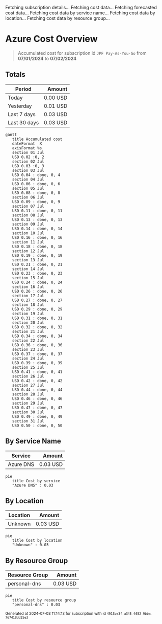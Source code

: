 Fetching subscription details...
Fetching cost data...
Fetching forecasted cost data...
Fetching cost data by service name...
Fetching cost data by location...
Fetching cost data by resource group...
# Azure Cost Overview

> Accumulated cost for subscription id `JPF Pay-As-You-Go` from **07/01/2024** to **07/02/2024**

## Totals

|Period|Amount|
|---|---:|
|Today|0.00 USD|
|Yesterday|0.01 USD|
|Last 7 days|0.03 USD|
|Last 30 days|0.03 USD|

```mermaid
gantt
   title Accumulated cost
   dateFormat  X
   axisFormat %s
   section 01 Jul
   USD 0.02 :0, 2
   section 02 Jul
   USD 0.03 :0, 3
   section 03 Jul
   USD 0.04 : done, 0, 4
   section 04 Jul
   USD 0.06 : done, 0, 6
   section 05 Jul
   USD 0.08 : done, 0, 8
   section 06 Jul
   USD 0.09 : done, 0, 9
   section 07 Jul
   USD 0.11 : done, 0, 11
   section 08 Jul
   USD 0.13 : done, 0, 13
   section 09 Jul
   USD 0.14 : done, 0, 14
   section 10 Jul
   USD 0.16 : done, 0, 16
   section 11 Jul
   USD 0.18 : done, 0, 18
   section 12 Jul
   USD 0.19 : done, 0, 19
   section 13 Jul
   USD 0.21 : done, 0, 21
   section 14 Jul
   USD 0.23 : done, 0, 23
   section 15 Jul
   USD 0.24 : done, 0, 24
   section 16 Jul
   USD 0.26 : done, 0, 26
   section 17 Jul
   USD 0.27 : done, 0, 27
   section 18 Jul
   USD 0.29 : done, 0, 29
   section 19 Jul
   USD 0.31 : done, 0, 31
   section 20 Jul
   USD 0.32 : done, 0, 32
   section 21 Jul
   USD 0.34 : done, 0, 34
   section 22 Jul
   USD 0.36 : done, 0, 36
   section 23 Jul
   USD 0.37 : done, 0, 37
   section 24 Jul
   USD 0.39 : done, 0, 39
   section 25 Jul
   USD 0.41 : done, 0, 41
   section 26 Jul
   USD 0.42 : done, 0, 42
   section 27 Jul
   USD 0.44 : done, 0, 44
   section 28 Jul
   USD 0.46 : done, 0, 46
   section 29 Jul
   USD 0.47 : done, 0, 47
   section 30 Jul
   USD 0.49 : done, 0, 49
   section 31 Jul
   USD 0.50 : done, 0, 50
```

## By Service Name

|Service|Amount|
|---|---:|
|Azure DNS|0.03 USD|

```mermaid
pie
   title Cost by service
   "Azure DNS" : 0.03
```

## By Location

|Location|Amount|
|---|---:|
|Unknown|0.03 USD|

```mermaid
pie
   title Cost by location
   "Unknown" : 0.03
```

## By Resource Group

|Resource Group|Amount|
|---|---:|
|personal-dns|0.03 USD|

```mermaid
pie
   title Cost by resource group
   "personal-dns" : 0.03
```

<sup>Generated at 2024-07-03 11:14:13 for subscription with id `4913be3f-a345-4652-9bba-767418dd25e3`</sup>
